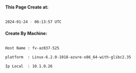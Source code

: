 
   
#### This Page Create at:

```bash

2024-01-24 - 06:13:57 UTC

```

#### Create By Machine:

```bash

Host Name : fv-az837-525

platform  : Linux-6.2.0-1018-azure-x86_64-with-glibc2.35

Ip Local  : 10.1.0.26

```

